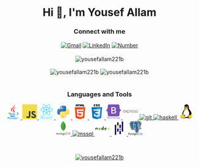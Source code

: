 <h1 align="center">Hi 👋, I'm Yousef Allam</h1>

<!-- CONTACT INFO -->
<h3 align="center">Connect with me</h3>
<div align="center">
	<a href="https://mailto:yousef.allam221b@gmail.com" target="blank"><img align="center"
	  src="https://img.shields.io/badge/gmail-EA4335.svg?style=for-the-badge&logo=gmail&logoColor=white"
	  alt="Gmail" height="30"/></a>
	  <a href="https://www.linkedin.com/in/yousefallam221b/" target="blank"><img align="center"
	  src="https://img.shields.io/badge/linkedin-%231DA1F2.svg?style=for-the-badge&logo=linkedin&logoColor=white"
	  alt="LinkedIn" height="30"/></a>
	  <a href="https://wa.me/+01001097153" target="blank"><img align="center"
	  src="https://img.shields.io/badge/whatsapp-4B7F1.svg?style=for-the-badge&logo=whatsapp&logoColor=white"
	  alt="Number" height="30"/></a>
</div>

<br>

<!-- Contributions -->
<div align="center">
	<img align="center" src="http://github-readme-streak-stats.herokuapp.com?user=YousefAllam221b&theme=github-dark-blue&hide_border=true" alt="yousefallam221b" />
</div>

<br>

<!-- STATS AND MOST LANGUAGES -->
<div align="center">  
	<img width="49%" height="auto" src ="https://github-readme-stats.vercel.app/api?username=yousefallam221b&show_icons=true&locale=en&theme=github-dark-blue&bg_color=FFFFFF00&hide_border=true" alt="yousefallam221b" >
	<img width="49%" height="auto" src ="https://github-readme-stats.vercel.app/api/top-langs?username=yousefallam221b&show_icons=true&locale=en&layout=compact&theme=github-dark-blue&bg_color=FFFFFF00&hide_border=true" alt="yousefallam221b" >
</div>

<br>

<!-- LANGUAGES -->
<h3 align="center">Languages and Tools</h3>
<p align="center">
	<a href="https://www.java.com" target="_blank" rel="noreferrer"> <img src="https://raw.githubusercontent.com/devicons/devicon/master/icons/java/java-original.svg" alt="java" width="40" height="40" /> </a>
	<a href="https://developer.mozilla.org/en-US/docs/Web/JavaScript" target="_blank" rel="noreferrer"> <img src="https://raw.githubusercontent.com/devicons/devicon/master/icons/javascript/javascript-original.svg" alt="javascript" width="40" height="40" /> </a>
	<a href="https://reactjs.org/" target="_blank" rel="noreferrer"> <img src="https://raw.githubusercontent.com/devicons/devicon/master/icons/react/react-original-wordmark.svg" alt="react" width="40" height="40" /> </a>
	<a href="https://www.python.org" target="_blank" rel="noreferrer"> <img src="https://raw.githubusercontent.com/devicons/devicon/master/icons/python/python-original.svg" alt="python" width="40" height="40" /> </a>
	<a href="https://www.w3.org/html/" target="_blank" rel="noreferrer"> <img src="https://raw.githubusercontent.com/devicons/devicon/master/icons/html5/html5-original-wordmark.svg" alt="html5" width="40" height="40" /> </a>
	<a href="https://www.w3schools.com/css/" target="_blank" rel="noreferrer"> <img src="https://raw.githubusercontent.com/devicons/devicon/master/icons/css3/css3-original-wordmark.svg" alt="css3" width="40" height="40" /> </a>
	<a href="https://getbootstrap.com" target="_blank" rel="noreferrer"> <img src="https://raw.githubusercontent.com/devicons/devicon/master/icons/bootstrap/bootstrap-plain-wordmark.svg" alt="bootstrap" width="40" height="40" /> </a>
	<a href="https://expressjs.com" target="_blank" rel="noreferrer"> <img src="https://raw.githubusercontent.com/devicons/devicon/master/icons/express/express-original-wordmark.svg" alt="express" width="40" height="40" /> </a>
	<a href="https://git-scm.com/" target="_blank" rel="noreferrer"> <img src="https://www.vectorlogo.zone/logos/git-scm/git-scm-icon.svg" alt="git" width="40" height="40" /> </a>
	<a href="https://www.haskell.org/" target="_blank" rel="noreferrer"> <img src="https://upload.wikimedia.org/wikipedia/commons/1/1c/Haskell-Logo.svg" alt="haskell" width="40" height="40" /> </a>
	<a href="https://www.linux.org/" target="_blank" rel="noreferrer"> <img src="https://raw.githubusercontent.com/devicons/devicon/master/icons/linux/linux-original.svg" alt="linux" width="40" height="40" /> </a>
	<a href="https://www.mongodb.com/" target="_blank" rel="noreferrer"> <img src="https://raw.githubusercontent.com/devicons/devicon/master/icons/mongodb/mongodb-original-wordmark.svg" alt="mongodb" width="40" height="40" /> </a>
	<a href="https://www.microsoft.com/en-us/sql-server" target="_blank" rel="noreferrer"> <img src="https://www.svgrepo.com/show/303229/microsoft-sql-server-logo.svg" alt="mssql" width="40" height="40" /> </a>
	<a href="https://nodejs.org" target="_blank" rel="noreferrer"> <img src="https://raw.githubusercontent.com/devicons/devicon/master/icons/nodejs/nodejs-original-wordmark.svg" alt="nodejs" width="40" height="40" /> </a>
	<a href="https://pandas.pydata.org/" target="_blank" rel="noreferrer"> <img src="https://raw.githubusercontent.com/devicons/devicon/2ae2a900d2f041da66e950e4d48052658d850630/icons/pandas/pandas-original.svg" alt="pandas" width="40" height="40" /> </a>
	<a href="https://www.postgresql.org" target="_blank" rel="noreferrer"> <img src="https://raw.githubusercontent.com/devicons/devicon/master/icons/postgresql/postgresql-original-wordmark.svg" alt="postgresql" width="40" height="40" /> </a>
</p>

<br>

<!-- TROPHIES -->
<p align="center">
	<a href="https://github.com/ryo-ma/github-profile-trophy"><img src="https://github-profile-trophy.vercel.app/?username=yousefallam221b&theme=nord&margin-w=20&rank=-?" alt="yousefallam221b" /></a>
</p>
